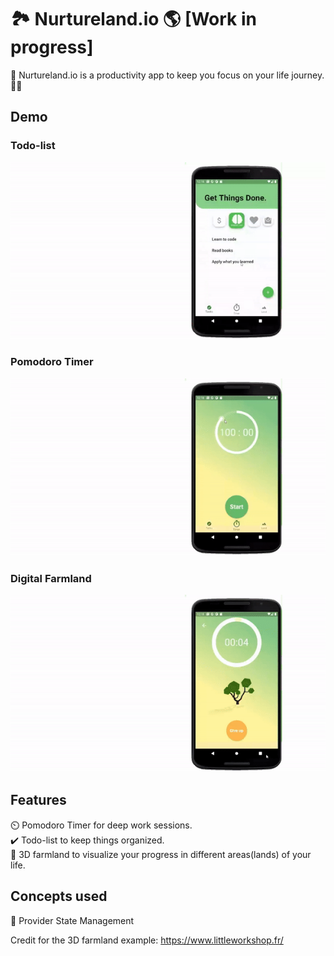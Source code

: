 # 🏞️ Nurtureland.io 🌎 [Work in progress]

🏁 Nurtureland.io is a productivity app to keep you focus on your life journey. 🏃‍♂️

## Demo
### Todo-list
![1](https://github.com/hisnameispum/nurtureland/blob/master/todo.gif)
### Pomodoro Timer
![2](https://github.com/hisnameispum/nurtureland/blob/master/timer.gif)
### Digital Farmland
![3](https://raw.githubusercontent.com/hisnameispum/nurtureland/master/farmland.gif)



## Features

⏲️ Pomodoro Timer for deep work sessions. <br>
✔️ Todo-list to keep things organized. <br>
🌲 3D farmland to visualize your progress in different areas(lands) of your life. <br>

## Concepts used

📝 Provider State Management




Credit for the 3D farmland example: https://www.littleworkshop.fr/ 
